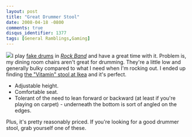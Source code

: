 ```yaml
---
layout: post
title: "Great Drummer Stool"
date: 2008-04-18 -0800
comments: true
disqus_identifier: 1377
tags: [General Ramblings,Gaming]
---
```

[![](https://hyqi8g.dm2303.livefilestore.com/y2p_btwj2wrWVC8161-wO1W5-SXHdcjM6qaRht2vlqDpYeYLohGUlwNURXas2sZokhxhL79IAK2Sg7ZTWQ12_Lph5X2hM1t86dV_EmuhwBa44M/20080418vitaminstool.jpg?psid=1)](http://www.ikea.com/us/en/catalog/products/90118811)I
play [fake
drums](http://www.amazon.com/gp/product/B000TT2D2A?ie=UTF8&tag=mhsvortex&linkCode=as2&camp=1789&creative=9325&creativeASIN=B000TT2D2A)
in *[Rock
Band](http://www.amazon.com/gp/product/B000TT4GBG?ie=UTF8&tag=mhsvortex&linkCode=as2&camp=1789&creative=9325&creativeASIN=B000TT4GBG)*
and have a great time with it. Problem is, my dining room chairs aren't
great for drumming. They're a little low and generally bulky compared to
what I need when I'm rocking out. I ended up finding [the "Vitamin"
stool at Ikea](http://www.ikea.com/us/en/catalog/products/90118811) and
it's perfect.

-   Adjustable height.
-   Comfortable seat.
-   Tolerant of the need to lean forward or backward (at least if you're
    playing on carpet) - underneath the bottom is sort of angled on the
    edges.

Plus, it's pretty reasonably priced. If you're looking for a good
drummer stool, grab yourself one of these.

